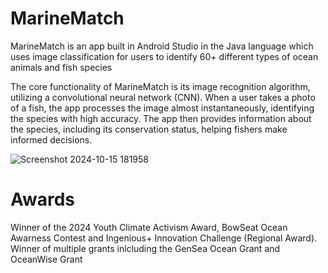 # MarineMatch
 MarineMatch is an app built in Android Studio in the Java language which uses image classification for users to identify 60+ different types of ocean animals and fish species

 The core functionality of MarineMatch is its image recognition algorithm, utilizing a convolutional neural network (CNN). When a user takes a photo of a fish, the app processes the image almost instantaneously, identifying the species with high accuracy. The app then 
 provides information about the species, including its conservation status, helping fishers make informed decisions.

 ![Screenshot 2024-10-15 181958](https://github.com/user-attachments/assets/d3e09aca-7410-4237-b79c-c9e52afcdef2)


# Awards
 Winner of the 2024 Youth Climate Activism Award, BowSeat Ocean Awarness Contest and Ingenious+ Innovation Challenge (Regional Award).
 Winner of multiple grants inlcluding the GenSea Ocean Grant and OceanWise Grant
